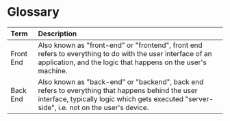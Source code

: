 # Glossary

| Term | Description |
| :--- | :--- |
| Front End | Also known as "front-end" or "frontend", front end refers to everything to do with the user interface of an application, and the logic that happens on the user's machine. |
| Back End | Also known as "back-end" or "backend", back end refers to everything that happens behind the user interface, typically logic which gets executed "server-side", i.e. not on the user's device. |




